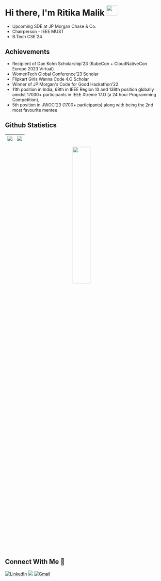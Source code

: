# Hi there, I'm Ritika Malik <img src="https://raw.githubusercontent.com/MartinHeinz/MartinHeinz/master/wave.gif" width="35px">
* Upcoming SDE at JP Morgan Chase & Co.
* Chairperson - IEEE MUST
* B.Tech CSE'24

## Achievements
* Recipient of Dan Kohn Scholarship'23 (KubeCon + CloudNativeCon Europe 2023 Virtual)
* WomenTech Global Conference'23 Scholar
* Flipkart Girls Wanna Code 4.O Scholar
* Winner of JP Morgan's Code for Good Hackathon'22
* 11th position in India, 68th in IEEE Region 10 and 138th position globally amidst 17000+ participants in IEEE Xtreme 17.O (a 24 hour Programming Competition),
* 5th position in JWOC'23 (1700+ participants) along with being the 2nd most favourite mentee
  
  
## Github Statistics

|<img src="https://github-readme-stats.vercel.app/api?username=ritika728&&show_icons=true&count_private=true&include_all_commits=true&&theme=tokyonight"/>|<img src="https://github-readme-streak-stats.herokuapp.com/?user=ritika728&count_private=true&include_all_commits=true&&theme=tokyonight"/>|
|---|---|
  
<div align="center" >
<img width="34%" src="https://github-readme-stats.vercel.app/api/top-langs/?username=ritika728&layout=compact&theme=algolia">
</div> 

## Connect With Me 🌟
<div>
<a  href="https://www.linkedin.com/in/ritika-malik-must/" target="_blank"><img alt="LinkedIn" src="https://img.shields.io/badge/linkedin%20-%230077B5.svg?&style=for-the-badge&logo=linkedin&logoColor=white" /></a>
<a href="https://twitter.com/ritikatwts" target="_blank"><img src="https://img.shields.io/badge/twitter-%2300acee.svg?&style=for-the-badge&logo=twitter&logoColor=white&alt=twitter" /></a>
<a href="mailto:ritikamalik100102@gmail.com"><img  alt="Gmail" src="https://img.shields.io/badge/Gmail-D14836?style=for-the-badge&logo=gmail&logoColor=white" />
</div>








